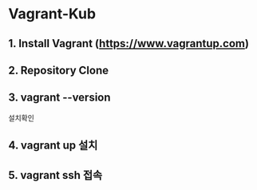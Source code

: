 # Vagrant-Kub

## 1. Install Vagrant (https://www.vagrantup.com)

## 2. Repository Clone

## 3. vagrant --version
설치확인

## 4. vagrant up 설치

## 5. vagrant ssh 접속

